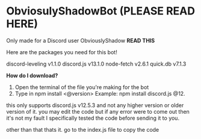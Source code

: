 # ObviosulyShadowBot (PLEASE READ HERE)
Only made for a Discord user ObviouslyShadow
**READ THIS**

Here are the packages you need for this bot!

discord-leveling v1.1.0
discord.js v13.1.0
node-fetch v2.6.1
quick.db v7.1.3

**How do I download?**
1. Open the terminal of the file you're making for the bot
2. Type in npm install <package name> <@version>
Example: npm install discord.js @12.


this only supports discord.js v12.5.3 and not any higher version or older version of it. you may edit the code but if any error were to come out then it's not my fault I specifically tested the code before sending it to you.

other than that thats it. go to the index.js file to copy the code

